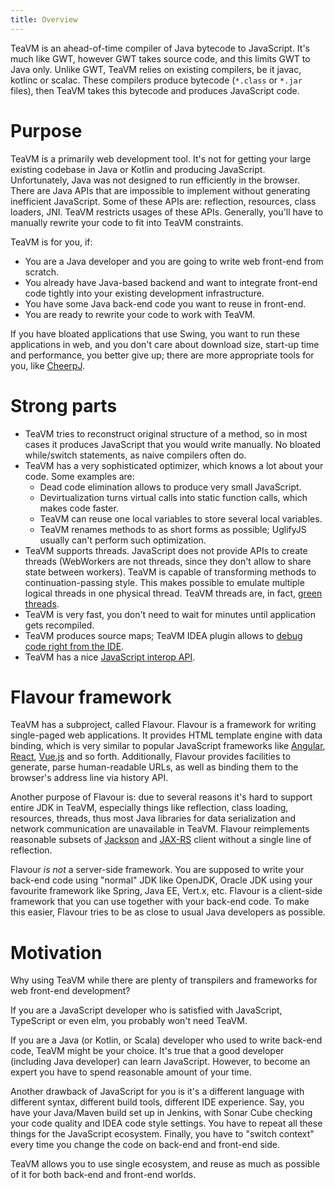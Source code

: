 ```yaml
---
title: Overview
---
```


TeaVM is an ahead-of-time compiler of Java bytecode to JavaScript.
It's much like GWT, however GWT takes source code, and this limits GWT to Java only.
Unlike GWT, TeaVM relies on existing compilers, be it javac, kotlinc or scalac.
These compilers produce bytecode (`*.class` or `*.jar` files),
then TeaVM takes this bytecode and produces JavaScript code.


# Purpose

TeaVM is a primarily web development tool.
It's not for getting your large existing codebase in Java or Kotlin and producing JavaScript.
Unfortunately, Java was not designed to run efficiently in the browser.
There are Java APIs that are impossible to implement without generating inefficient JavaScript.
Some of these APIs are: reflection, resources, class loaders, JNI.
TeaVM restricts usages of these APIs.
Generally, you'll have to manually rewrite your code to fit into TeaVM constraints.

TeaVM is for you, if:

  * You are a Java developer and you are going to write web front-end from scratch.
  * You already have Java-based backend and want to integrate front-end code tightly into your existing development
    infrastructure.
  * You have some Java back-end code you want to reuse in front-end.  
  * You are ready to rewrite your code to work with TeaVM.

If you have bloated applications that use Swing, you want to run these applications in web,
and you don't care about download size, start-up time and performance, you better give up;
there are more appropriate tools for you, like [CheerpJ](https://www.leaningtech.com/cheerpj/).


# Strong parts

* TeaVM tries to reconstruct original structure of a method, 
  so in most cases it produces JavaScript that you would write manually.
  No bloated while/switch statements, as naive compilers often do.
* TeaVM has a very sophisticated optimizer, which knows a lot about your code. Some examples are:
  * Dead code elimination allows to produce very small JavaScript. 
  * Devirtualization turns virtual calls into static function calls, which makes code faster.
  * TeaVM can reuse one local variables to store several local variables.
  * TeaVM renames methods to as short forms as possible; UglifyJS usually can't perform such optimization.
* TeaVM supports threads. 
  JavaScript does not provide APIs to create threads 
  (WebWorkers are not threads, since they don't allow to share state between workers).
  TeaVM is capable of transforming methods to continuation-passing style.
  This makes possible to emulate multiple logical threads in one physical thread.
  TeaVM threads are, in fact, [green threads](https://en.wikipedia.org/wiki/Green_threads).
* TeaVM is very fast, you don't need to wait for minutes until application gets recompiled.
* TeaVM produces source maps; TeaVM IDEA plugin allows to [debug code right from the IDE](/docs/tooling/debugging.html). 
* TeaVM has a nice [JavaScript interop API](/docs/runtime/jso.html).


# Flavour framework  

TeaVM has a subproject, called Flavour.
Flavour is a framework for writing single-paged web applications.
It provides HTML template engine with data binding,
which is very similar to popular JavaScript frameworks like [Angular](https://angularjs.org/),
[React](https://facebook.github.io/react/), [Vue.js](https://vuejs.org/) and so forth.
Additionally, Flavour provides facilities to generate, parse human-readable URLs,
as well as binding them to the browser's address line via history API.

Another purpose of Flavour is: due to several reasons it's hard to support entire JDK in TeaVM,
especially things like reflection, class loading, resources, threads,
thus most Java libraries for data serialization and network communication are unavailable in TeaVM.
Flavour reimplements reasonable subsets of [Jackson](https://github.com/FasterXML/jackson) and 
[JAX-RS](https://jax-rs-spec.java.net/) client without a single line of reflection.

Flavour *is not* a server-side framework.
You are supposed to write your back-end code using "normal" JDK like OpenJDK,
Oracle JDK using your favourite framework like Spring, Java EE, Vert.x, etc.
Flavour is a client-side framework that you can use together with your back-end code.
To make this easier, Flavour tries to be as close to usual Java developers as possible.


# Motivation

Why using TeaVM while there are plenty of transpilers and frameworks for web front-end development?

If you are a JavaScript developer who is satisfied with JavaScript, TypeScript or even elm,
you probably won't need TeaVM.

If you are a Java (or Kotlin, or Scala) developer who used to write back-end code, TeaVM might be your choice.
It's true that a good developer (including Java developer) can learn JavaScript.
However, to become an expert you have to spend reasonable amount of your time.

Another drawback of JavaScript for you is it's a different language with different syntax, 
different build tools, different IDE experience.
Say, you have your Java/Maven build set up in Jenkins,
with Sonar Cube checking your code quality and IDEA code style settings.
You have to repeat all these things for the JavaScript ecosystem.
Finally, you have to "switch context" every time you change the code on back-end and front-end side.

TeaVM allows you to use single ecosystem, and reuse as much as possible of it for
both back-end and front-end worlds.
